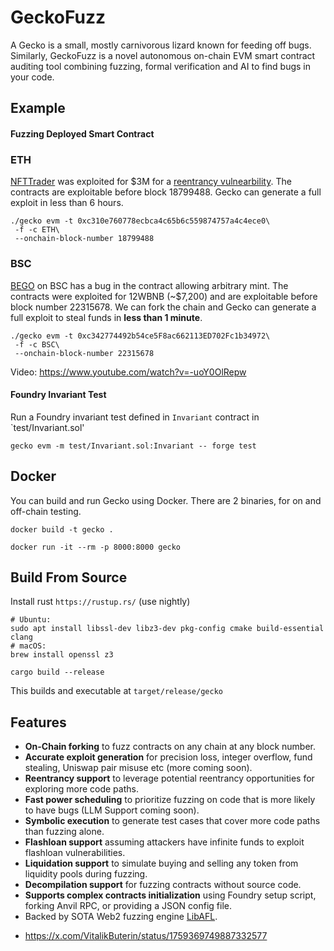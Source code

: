 # GeckoFuzz

A Gecko is a small, mostly carnivorous lizard known for feeding off bugs.
Similarly, GeckoFuzz is a novel autonomous on-chain EVM smart contract auditing
tool combining fuzzing, formal verification and AI to find bugs in your code.


## Example
#### Fuzzing Deployed Smart Contract

### ETH
[NFTTrader](0xc310e760778ecbca4c65b6c559874757a4c4ece0) was exploited for $3M for a [reentrancy vulnearbility](https://app.blocksec.com/explorer/tx/eth/0xec7523660f8b66d9e4a5931d97ad8b30acc679c973b20038ba4c15d4336b393d). The contracts are exploitable before block 18799488. Gecko can generate a full exploit in less than 6 hours.

```
./gecko evm -t 0xc310e760778ecbca4c65b6c559874757a4c4ece0\
 -f -c ETH\
 --onchain-block-number 18799488
```

### BSC
[BEGO](https://bscscan.com/txs?a=0xc342774492b54ce5F8ac662113ED702Fc1b34972) on BSC has a bug in the contract allowing arbitrary mint. The contracts were exploited for 12WBNB (~$7,200) and are exploitable before block number 22315678. We can fork the chain and 
Gecko can generate a full exploit to steal funds in **less than 1 minute**.

```
./gecko evm -t 0xc342774492b54ce5F8ac662113ED702Fc1b34972\
 -f -c BSC\
 --onchain-block-number 22315678
```
Video: https://www.youtube.com/watch?v=-uoY0OlRepw 

#### Foundry Invariant Test
Run a Foundry invariant test defined in `Invariant` contract in `test/Invariant.sol'

```
gecko evm -m test/Invariant.sol:Invariant -- forge test
```

## Docker

You can build and run Gecko using Docker. There are 2 binaries, for on and off-chain testing.
```
docker build -t gecko .
```

```
docker run -it --rm -p 8000:8000 gecko
```


## Build From Source
Install rust `https://rustup.rs/` (use nightly)

```
# Ubuntu:
sudo apt install libssl-dev libz3-dev pkg-config cmake build-essential clang
# macOS:
brew install openssl z3
```

```
cargo build --release
```
This builds and executable at `target/release/gecko`


## Features

* **On-Chain forking** to fuzz contracts on any chain at any block number.
* **Accurate exploit generation** for precision loss, integer overflow, fund stealing, Uniswap pair misuse etc (more coming soon).
* **Reentrancy support** to leverage potential reentrancy opportunities for exploring more code paths.
* **Fast power scheduling** to prioritize fuzzing on code that is more likely to have bugs (LLM Support coming soon).
* **Symbolic execution** to generate test cases that cover more code paths than fuzzing alone.
* **Flashloan support** assuming attackers have infinite funds to exploit flashloan vulnerabilities.
* **Liquidation support** to simulate buying and selling any token from liquidity pools during fuzzing.
* **Decompilation support** for fuzzing contracts without source code.
* **Supports complex contracts initialization** using Foundry setup script, forking Anvil RPC, or providing a JSON config file.
* Backed by SOTA Web2 fuzzing engine [LibAFL](https://github.com/AFLplusplus/LibAFL).


- https://x.com/VitalikButerin/status/1759369749887332577
